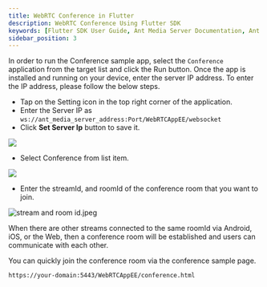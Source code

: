 ```yaml
---
title: WebRTC Conference in Flutter
description: WebRTC Conference Using Flutter SDK 
keywords: [Flutter SDK User Guide, Ant Media Server Documentation, Ant Media Server Tutorials]
sidebar_position: 3
---
```


In order to run the Conference sample app, select the `Conference` application from the target list and click the Run button. Once the app is installed and running on your device, enter the server IP address. To enter the IP address, please follow the below steps.

* Tap on the Setting icon in the top right corner of the application.
* Enter the Server IP as          `ws://ant_media_server_address:Port/WebRTCAppEE/websocket`
* Click **Set Server Ip** button to save it.

![](@site/static/img/IMG_7404B1521BFA-1.jpeg)

 - Select Conference from list item.

![](https://lh3.googleusercontent.com/UV-_SAwEqBhU6IvWj3yWLd9rqAyNbVVlVktP-609CbjxtSjg4-ssoAK8Qvom8HLTOoRovoMIbl_Ae-HH7mdb30B_3tideWT-d6fx2nl7IB5LsX3oSbTFhOPIYLAIck0aLOvyqoLWObNrDilOkA )

 - Enter the streamId, and roomId of the conference room that you want to join.

![stream and room id.jpeg ](https://lh6.googleusercontent.com/AGwDbjsjQmCX9BNcKNGVHSliJ6V0IFxTyhihca7xK0M7uyllrLuT0Frglzfp1l6v1OZIZeMsHSi7Fh4FNKiT-eyCST5nI3YLJuQzQi4a-X_b1W96LNJRPCR3q_VihaAOePu3dGFwePLKeyW5-A )

When there are other streams connected to the same roomId via Android, iOS, or the Web, then a conference room will be established and users can communicate with each other. 

You can quickly join the conference room via the conference sample page.

`https://your-domain:5443/WebRTCAppEE/conference.html`
